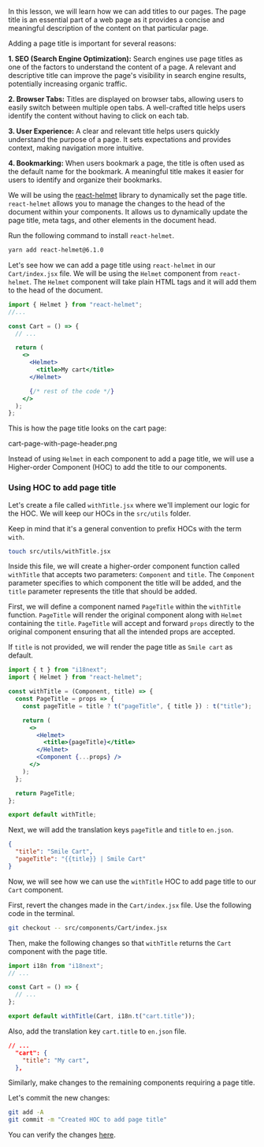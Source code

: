In this lesson, we will learn how we can add titles to our pages. The page title is an essential part of a web page as it provides a concise and meaningful description of the content on that particular page.

Adding a page title is important for several reasons:

**1. SEO (Search Engine Optimization):** Search engines use page titles as one of the factors to understand the content of a page. A relevant and descriptive title can improve the page's visibility in search engine results, potentially increasing organic traffic.

**2. Browser Tabs:** Titles are displayed on browser tabs, allowing users to easily switch between multiple open tabs. A well-crafted title helps users identify the content without having to click on each tab.

**3. User Experience:** A clear and relevant title helps users quickly understand the purpose of a page. It sets expectations and provides context, making navigation more intuitive.

**4. Bookmarking:** When users bookmark a page, the title is often used as the default name for the bookmark. A meaningful title makes it easier for users to identify and organize their bookmarks.

We will be using the [react-helmet](https://www.npmjs.com/package/react-helmet) library to dynamically set the page title. `react-helmet` allows you to manage the changes to the head of the document within your components. It allows us to dynamically update the page title, meta tags, and other elements in the document head.

Run the following command to install `react-helmet`.

```bash
yarn add react-helmet@6.1.0
```

Let's see how we can add a page title using `react-helmet` in our `Cart/index.jsx` file. We will be using the `Helmet` component from `react-helmet`. The `Helmet` component will take plain HTML tags and it will add them to the head of the document.

```jsx {1, 9-11}
import { Helmet } from "react-helmet";
//...

const Cart = () => {
  // ...

  return (
    <>
      <Helmet>
        <title>My cart</title>
      </Helmet>

      {/* rest of the code */}
    </>
  );
};
```

This is how the page title looks on the cart page:

<image>cart-page-with-page-header.png</image>

Instead of using `Helmet` in each component to add a page title, we will use a Higher-order Component (HOC) to add the title to our components.

### Using HOC to add page title

Let's create a file called `withTitle.jsx` where we'll implement our logic for the HOC. We will keep our HOCs in the `src/utils` folder.

Keep in mind that it's a general convention to prefix HOCs with the term `with`.

```bash
touch src/utils/withTitle.jsx
```

Inside this file, we will create a higher-order component function called `withTitle` that accepts two parameters: `Component` and `title`. The `Component` parameter specifies to which component the title will be added, and the `title` parameter represents the title that should be added.

First, we will define a component named `PageTitle` within the `withTitle` function. `PageTitle` will render the original component along with `Helmet` containing the `title`. `PageTitle` will accept and forward `props` directly to the original component ensuring that all the intended props are accepted.

If `title` is not provided, we will render the page title as `Smile cart` as default.

```jsx
import { t } from "i18next";
import { Helmet } from "react-helmet";

const withTitle = (Component, title) => {
  const PageTitle = props => {
    const pageTitle = title ? t("pageTitle", { title }) : t("title");

    return (
      <>
        <Helmet>
          <title>{pageTitle}</title>
        </Helmet>
        <Component {...props} />
      </>
    );
  };

  return PageTitle;
};

export default withTitle;
```

Next, we will add the translation keys `pageTitle` and `title` to `en.json`.

```json
{
  "title": "Smile Cart",
  "pageTitle": "{{title}} | Smile Cart"
}
```

Now, we will see how we can use the `withTitle` HOC to add page title to our `Cart` component.

First, revert the changes made in the `Cart/index.jsx` file. Use the following code in the terminal.

```bash
git checkout -- src/components/Cart/index.jsx
```

Then, make the following changes so that `withTitle` returns the `Cart` component with the page title.

```jsx {1, 8}
import i18n from "i18next";
// ...

const Cart = () => {
  // ...
};

export default withTitle(Cart, i18n.t("cart.title"));
```

Also, add the translation key `cart.title` to `en.json` file.

```json
// ...
  "cart": {
    "title": "My cart",
  },
```

Similarly, make changes to the remaining components requiring a page title.

Let's commit the new changes:

```bash
git add -A
git commit -m "Created HOC to add page title"
```

You can verify the changes [here](https://github.com/bigbinary/smile-cart-frontend/commit/6129a2069d2725eb4575c10f666ba291724f5560).
